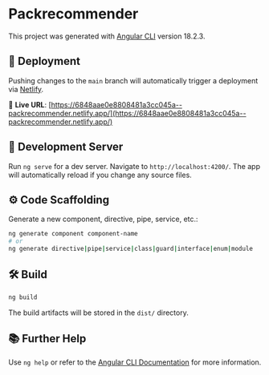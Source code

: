 # Packrecommender

This project was generated with [Angular CLI](https://github.com/angular/angular-cli) version 18.2.3.

## 🚀 Deployment

Pushing changes to the `main` branch will automatically trigger a deployment via [Netlify](https://www.netlify.com/).

🔗 **Live URL**: [https://6848aae0e8808481a3cc045a--packrecommender.netlify.app/](https://6848aae0e8808481a3cc045a--packrecommender.netlify.app/)

## 🧪 Development Server

Run `ng serve` for a dev server. Navigate to `http://localhost:4200/`. The app will automatically reload if you change any source files.

## ⚙️ Code Scaffolding

Generate a new component, directive, pipe, service, etc.:

```bash
ng generate component component-name
# or
ng generate directive|pipe|service|class|guard|interface|enum|module
```

## 🛠️ Build

```bash
ng build
```

The build artifacts will be stored in the `dist/` directory.

## 📚 Further Help

Use `ng help` or refer to the [Angular CLI Documentation](https://angular.dev/tools/cli) for more information.
